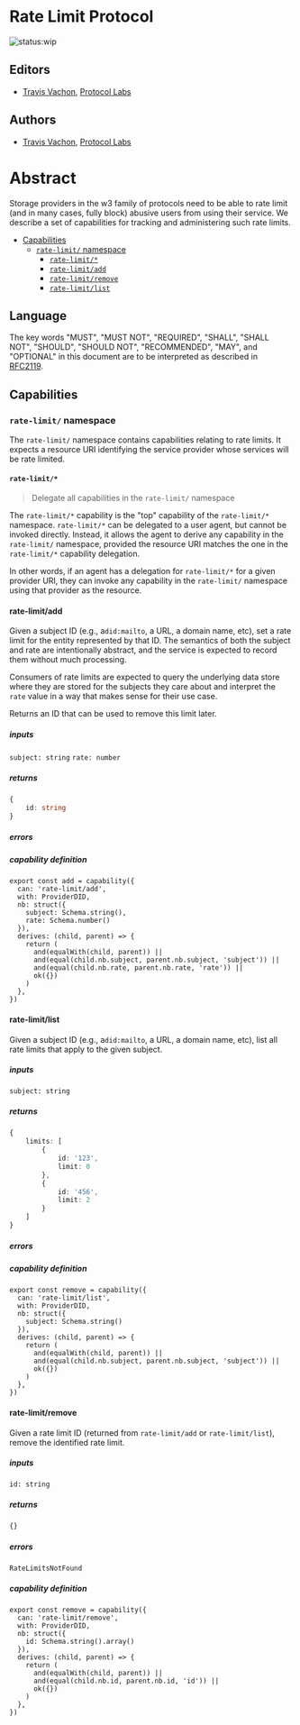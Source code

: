 # Rate Limit Protocol

![status:wip](https://img.shields.io/badge/status-wip-orange.svg?style=flat-square)

## Editors

- [Travis Vachon](https://github.com/travis), [Protocol Labs](https://protocol.ai/)

## Authors

- [Travis Vachon](https://github.com/travis), [Protocol Labs](https://protocol.ai/)

# Abstract

Storage providers in the w3 family of protocols need to be able to rate limit (and in many cases, fully block) abusive users
from using their service. We describe a set of capabilities for tracking and administering such rate limits.

- [Capabilities](#capabilities)
  - [`rate-limit/` namespace](#rate-limit-namespace)
    - [`rate-limit/*`](#rate-limit)
    - [`rate-limit/add`](#rate-limitadd)
    - [`rate-limit/remove`](#rate-limitremove)
    - [`rate-limit/list`](#rate-limitlist)

## Language

The key words "MUST", "MUST NOT", "REQUIRED", "SHALL", "SHALL NOT", "SHOULD", "SHOULD NOT", "RECOMMENDED", "MAY", and "OPTIONAL" in this document are to be interpreted as described in [RFC2119](https://datatracker.ietf.org/doc/html/rfc2119).

## Capabilities

### `rate-limit/` namespace

The `rate-limit/` namespace contains capabilities relating to rate limits. It expects a resource URI identifying the service provider whose services
will be rate limited.

#### `rate-limit/*`

> Delegate all capabilities in the `rate-limit/` namespace

The `rate-limit/*` capability is the "top" capability of the `rate-limit/*` namespace. `rate-limit/*` can be delegated to a user agent, but cannot be invoked directly. Instead, it allows the agent to derive any capability in the `rate-limit/` namespace, provided the resource URI matches the one in the `rate-limit/*` capability delegation.

In other words, if an agent has a delegation for `rate-limit/*` for a given provider URI, they can invoke any capability in the `rate-limit/` namespace using that provider as the resource.

#### rate-limit/add

Given a subject ID (e.g., a`did:mailto`, a URL, a domain name, etc), set a rate limit for the entity represented by that ID. The semantics of both the subject and rate are intentionally abstract, and the service is expected to record them without much processing.

Consumers of rate limits are expected to query the underlying data store where they are stored for the subjects they care about and interpret the `rate` value in a way that makes sense for their use case.

Returns an ID that can be used to remove this limit later.

##### inputs

`subject: string`
`rate: number`

##### returns

```typescript
{
    id: string
}
```

##### errors

##### capability definition

```javascript=
export const add = capability({
  can: 'rate-limit/add',
  with: ProviderDID,
  nb: struct({
    subject: Schema.string(),
    rate: Schema.number()
  }),
  derives: (child, parent) => {
    return (
      and(equalWith(child, parent)) ||
      and(equal(child.nb.subject, parent.nb.subject, 'subject')) ||
      and(equal(child.nb.rate, parent.nb.rate, 'rate')) ||
      ok({})
    )
  },
})
```

#### rate-limit/list

Given a subject ID (e.g., a`did:mailto`, a URL, a domain name, etc), list all rate limits that apply to the given subject.

##### inputs

`subject: string`

##### returns

```typescript
{
    limits: [
        {
            id: '123',
            limit: 0
        },
        {
            id: '456',
            limit: 2
        }
    ]
}
```

##### errors

##### capability definition

```javascript=
export const remove = capability({
  can: 'rate-limit/list',
  with: ProviderDID,
  nb: struct({
    subject: Schema.string()
  }),
  derives: (child, parent) => {
    return (
      and(equalWith(child, parent)) ||
      and(equal(child.nb.subject, parent.nb.subject, 'subject')) ||
      ok({})
    )
  },
})
```

#### rate-limit/remove

Given a rate limit ID (returned from `rate-limit/add` or `rate-limit/list`), remove the identified rate limit.

##### inputs

`id: string`

##### returns

```typescript
{}
```

##### errors

`RateLimitsNotFound`

##### capability definition

```javascript=
export const remove = capability({
  can: 'rate-limit/remove',
  with: ProviderDID,
  nb: struct({
    id: Schema.string().array()
  }),
  derives: (child, parent) => {
    return (
      and(equalWith(child, parent)) ||
      and(equal(child.nb.id, parent.nb.id, 'id')) ||
      ok({})
    )
  },
})
```
